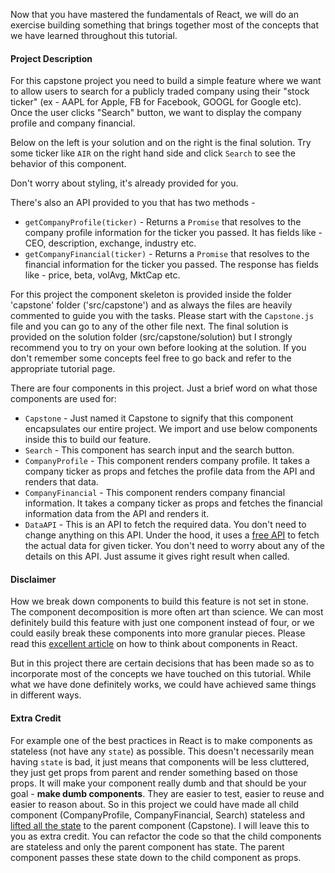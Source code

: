 Now that you have mastered the fundamentals of React, we will do an exercise building something that brings together most of the concepts that we have learned throughout this tutorial.

#### Project Description
For this capstone project you need to build a simple feature where we want to allow users to search for a publicly traded company using their "stock ticker" (ex - AAPL for Apple, FB for Facebook, GOOGL for Google etc). Once the user clicks "Search" button, we want to display the company profile and company financial. 

Below on the left is your solution and on the right is the final solution. Try some ticker like `AIR` on the right hand side and click `Search` to see the behavior of this component.

<!--exercise-->


Don't worry about styling, it's already provided for you.

There's also an API provided to you that has two methods - 
- `getCompanyProfile(ticker)` - Returns a `Promise` that resolves to the company profile information for the ticker you passed. It has fields like - CEO, description, exchange, industry etc.
- `getCompanyFinancial(ticker)` -  Returns a `Promise` that resolves to the financial information for the ticker you passed. The response has fields like - price, beta, volAvg, MktCap etc.

For this project the component skeleton is provided inside the folder 'capstone' folder ('src/capstone') and as always the files are heavily commented to guide you with the tasks. Please start with the `Capstone.js` file and you can go to any of the other file next. The final solution is provided on the solution folder (src/capstone/solution) but I strongly recommend you to try on your own before looking at the solution. If you don't remember some concepts feel free to go back and refer to the appropriate tutorial page.

There are four components in this project. Just a brief word on what those components are used for:

- `Capstone` - Just named it Capstone to signify that this component encapsulates our entire project. We import and use below components inside this to build our feature.
- `Search` - This component has search input and the search button.
- `CompanyProfile` - This component renders company profile. It takes a company ticker as props and fetches the profile data from the API and renders that data.
- `CompanyFinancial` - This component renders company financial information. It takes a company ticker as props and fetches the financial information data from the API and renders it.
- `DataAPI` - This is an API to fetch the required data. You don't need to change anything on this API. Under the hood, it uses a [free API](https://financialmodelingprep.com/developer/docs) to fetch the actual data for given ticker. You don't need to worry about any of the details on this API. Just assume it gives right result when called.

#### Disclaimer
How we break down components to build this feature is not set in stone. The component decomposition is more often art than science. We can most definitely build this feature with just one component instead of four, or we could easily break these components into more granular pieces. Please read this [excellent article](https://reactjs.org/docs/thinking-in-react.html) on how to think about components in React.

But in this project there are certain decisions that has been made so as to incorporate most of the concepts we have touched on this tutorial. While what we have done definitely works, we could have achieved same things in different ways.

#### Extra Credit
For example one of the best practices in React is to make components as stateless (not have any `state`) as possible. This doesn't necessarily mean having `state` is bad, it just means that components will be less cluttered, they just get props from parent and render something based on those props. It will make your component really dumb and that should be your goal - **make dumb components**. They are easier to test, easier to reuse and easier to reason about. So in this project we could have made all child component (CompanyProfile, CompanyFinancial, Search) stateless and [lifted all the state](https://reactjs.org/docs/lifting-state-up.html) to the parent component (Capstone). I will leave this to you as extra credit. You can refactor the code so that the child components are stateless and only the parent component has state. The parent component passes these state down to the child component as props.

